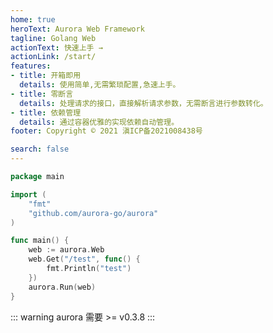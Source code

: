 ```yaml
---
home: true
heroText: Aurora Web Framework
tagline: Golang Web
actionText: 快速上手 →
actionLink: /start/
features:
- title: 开箱即用
  details: 使用简单,无需繁琐配置,急速上手。
- title: 零断言
  details: 处理请求的接口，直接解析请求参数，无需断言进行参数转化。
- title: 依赖管理
  details: 通过容器优雅的实现依赖自动管理。
footer: Copyright © 2021 滇ICP备2021008438号

search: false
---
```


``` go
package main

import (
	"fmt"
	"github.com/aurora-go/aurora"
)

func main() {
	web := aurora.Web
	web.Get("/test", func() {
		fmt.Println("test")
	})
	aurora.Run(web)
}
```
::: warning
aurora 需要 >= v0.3.8
:::